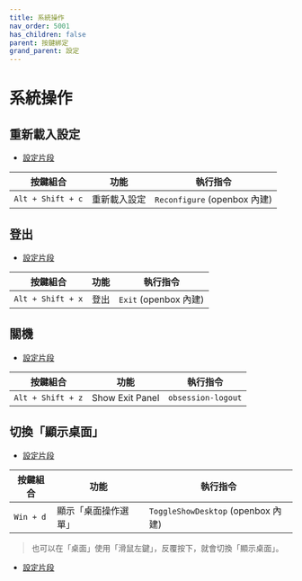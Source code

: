 ```yaml
---
title: 系統操作
nav_order: 5001
has_children: false
parent: 按鍵綁定
grand_parent: 設定
---
```



# 系統操作


## 重新載入設定

* [設定片段](https://github.com/samwhelp/note-about-openbox/blob/gh-pages/_demo/config/openbox-config/main/share/gen/openbox-gen-rc/Section/Keybind/SystemExit.php#L34-L36)

| 按鍵組合           | 功能        | 執行指令             |
| ----------------- | ------------ | -------------------- |
| `Alt + Shift + c`  | 重新載入設定 | `Reconfigure` (openbox 內建) |


## 登出

* [設定片段](https://github.com/samwhelp/note-about-openbox/blob/gh-pages/_demo/config/openbox-config/main/share/gen/openbox-gen-rc/Section/Keybind/SystemExit.php#L24-L26)

| 按鍵組合           | 功能        | 執行指令             |
| ----------------- | ------------ | -------------------- |
| `Alt + Shift + x`  | 登出 | `Exit` (openbox 內建) |


## 關機

* [設定片段](https://github.com/samwhelp/note-about-openbox/blob/gh-pages/_demo/config/openbox-config/main/share/gen/openbox-gen-rc/Section/Keybind/SystemExit.php#L4-L12)

| 按鍵組合           | 功能        | 執行指令             |
| ----------------- | ------------ | -------------------- |
| `Alt + Shift + z`  | Show Exit Panel | `obsession-logout` |


## 切換「顯示桌面」

* [設定片段](https://github.com/samwhelp/lubuntu-adjustment/tree/main/prototype/main/lxqt-config/Main/asset/overlay/etc/skel/.config/openbox/helper/share/gen/openbox-gen-rc/Section/Keybind/SystemToggleShowDesktop.php)

| 按鍵組合           | 功能        | 執行指令             |
| ----------------- | ------------ | -------------------- |
| `Win + d`  | 顯示「桌面操作選單」 | `ToggleShowDesktop` (openbox 內建) |

> 也可以在「桌面」使用「滑鼠左鍵」，反覆按下，就會切換「顯示桌面」。

* [設定片段](https://github.com/samwhelp/lubuntu-adjustment/tree/main/prototype/main/lxqt-config/Main/asset/overlay/etc/skel/.config/openbox/helper/share/gen/openbox-gen-rc/Section/Mousebind/Root.php#L7)
